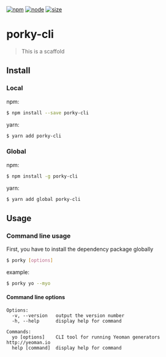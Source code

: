 [![npm][npm]][npm-url]
[![node][node]][node-url]
[![size][size]][size-url]

# porky-cli

> This is a scaffold

## Install

### Local

npm:

```sh
$ npm install --save porky-cli
```

yarn:

```sh
$ yarn add porky-cli
```

### Global

npm:

```sh
$ npm install -g porky-cli
```

yarn:

```sh
$ yarn add global porky-cli
```

## Usage

### Command line usage

First, you have to install the dependency package globally

```sh
$ porky [options]
```

example:

```sh
$ porky yo --myo
```

#### Command line options

```
Options:
  -v, --version   output the version number
  -h, --help      display help for command

Commands:
  yo [options]    CLI tool for running Yeoman generators http://yeoman.io
  help [command]  display help for command
```

[npm]: https://img.shields.io/npm/v/porky-cli.svg
[npm-url]: https://npmjs.com/package/porky-cli
[node]: https://img.shields.io/node/v/porky-cli.svg
[node-url]: https://nodejs.org
[size]: https://packagephobia.now.sh/badge?p=porky-cli
[size-url]: https://packagephobia.now.sh/result?p=porky-cli
